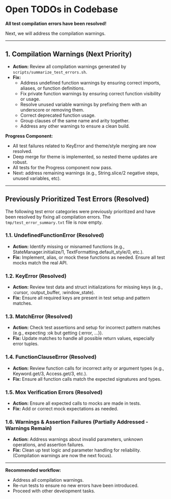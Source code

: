 # Open TODOs in Codebase

**All test compilation errors have been resolved!**

Next, we will address the compilation warnings.

---

## 1. Compilation Warnings (Next Priority)

- **Action:** Review all compilation warnings generated by `scripts/summarize_test_errors.sh`.
- **Fix:**
  - Address undefined function warnings by ensuring correct imports, aliases, or function definitions.
  - Fix private function warnings by ensuring correct function visibility or usage.
  - Resolve unused variable warnings by prefixing them with an underscore or removing them.
  - Correct deprecated function usage.
  - Group clauses of the same name and arity together.
  - Address any other warnings to ensure a clean build.

**Progress Component:**

- All test failures related to KeyError and theme/style merging are now resolved.
- Deep merge for theme is implemented, so nested theme updates are robust.
- All tests for the Progress component now pass.
- Next: address remaining warnings (e.g., String.slice/2 negative steps, unused variables, etc).

---

## Previously Prioritized Test Errors (Resolved)

The following test error categories were previously prioritized and have been resolved by fixing all compilation errors. The `tmp/test_error_summary.txt` file is now empty.

### 1.1. UndefinedFunctionError (Resolved)

- **Action:** Identify missing or misnamed functions (e.g., StateManager.initialize/1, TextFormatting.default_style/0, etc.).
- **Fix:** Implement, alias, or mock these functions as needed. Ensure all test mocks match the real API.

### 1.2. KeyError (Resolved)

- **Action:** Review test data and struct initializations for missing keys (e.g., :cursor, :output_buffer, :window_state).
- **Fix:** Ensure all required keys are present in test setup and pattern matches.

### 1.3. MatchError (Resolved)

- **Action:** Check test assertions and setup for incorrect pattern matches (e.g., expecting :ok but getting {:error, ...}).
- **Fix:** Update matches to handle all possible return values, especially error tuples.

### 1.4. FunctionClauseError (Resolved)

- **Action:** Review function calls for incorrect arity or argument types (e.g., Keyword.get/3, Access.get/3, etc.).
- **Fix:** Ensure all function calls match the expected signatures and types.

### 1.5. Mox Verification Errors (Resolved)

- **Action:** Ensure all expected calls to mocks are made in tests.
- **Fix:** Add or correct mock expectations as needed.

### 1.6. Warnings & Assertion Failures (Partially Addressed - Warnings Remain)

- **Action:** Address warnings about invalid parameters, unknown operations, and assertion failures.
- **Fix:** Clean up test logic and parameter handling for reliability. (Compilation warnings are now the next focus).

---

**Recommended workflow:**

- Address all compilation warnings.
- Re-run tests to ensure no new errors have been introduced.
- Proceed with other development tasks.
